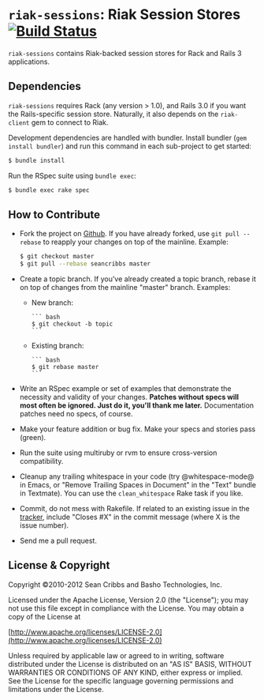 # `riak-sessions`: Riak Session Stores [![Build Status](https://secure.travis-ci.org/seancribbs/riak-sessions.png)](http://travis-ci.org/seancribbs/riak-sessions)

`riak-sessions` contains Riak-backed session stores for Rack and Rails
3 applications.

## Dependencies

`riak-sessions` requires Rack (any version > 1.0), and Rails 3.0 if
you want the Rails-specific session store. Naturally, it also depends
on the `riak-client` gem to connect to Riak.

Development dependencies are handled with bundler. Install bundler
(`gem install bundler`) and run this command in each sub-project to
get started:

``` bash
$ bundle install
```

Run the RSpec suite using `bundle exec`:

``` bash
$ bundle exec rake spec
```
## How to Contribute

* Fork the project on [Github](http://github.com/seancribbs/riak-sessions).  If you have already forked, use `git pull --rebase` to reapply your changes on top of the mainline. Example:

    ``` bash
    $ git checkout master
    $ git pull --rebase seancribbs master
    ```
* Create a topic branch. If you've already created a topic branch, rebase it on top of changes from the mainline "master" branch. Examples:
  * New branch:

        ``` bash
        $ git checkout -b topic
        ```
  * Existing branch:

        ``` bash
        $ git rebase master
        ```
* Write an RSpec example or set of examples that demonstrate the necessity and validity of your changes. **Patches without specs will most often be ignored. Just do it, you'll thank me later.** Documentation patches need no specs, of course.
* Make your feature addition or bug fix. Make your specs and stories pass (green).
* Run the suite using multiruby or rvm to ensure cross-version compatibility.
* Cleanup any trailing whitespace in your code (try @whitespace-mode@ in Emacs, or "Remove Trailing Spaces in Document" in the "Text" bundle in Textmate). You can use the `clean_whitespace` Rake task if you like.
* Commit, do not mess with Rakefile.  If related to an existing issue in the [tracker](http://github.com/seancribbs/riak-sessions/issues), include "Closes #X" in the commit message (where X is the issue number).
* Send me a pull request.

## License & Copyright

Copyright &copy;2010-2012 Sean Cribbs and Basho Technologies, Inc.

Licensed under the Apache License, Version 2.0 (the "License"); you may not use this file except in compliance with the License. You may obtain a copy of the License at

[http://www.apache.org/licenses/LICENSE-2.0](http://www.apache.org/licenses/LICENSE-2.0)

Unless required by applicable law or agreed to in writing, software distributed under the License is distributed on an "AS IS" BASIS, WITHOUT WARRANTIES OR CONDITIONS OF ANY KIND, either express or implied. See the License for the specific language governing permissions and limitations under the License.
